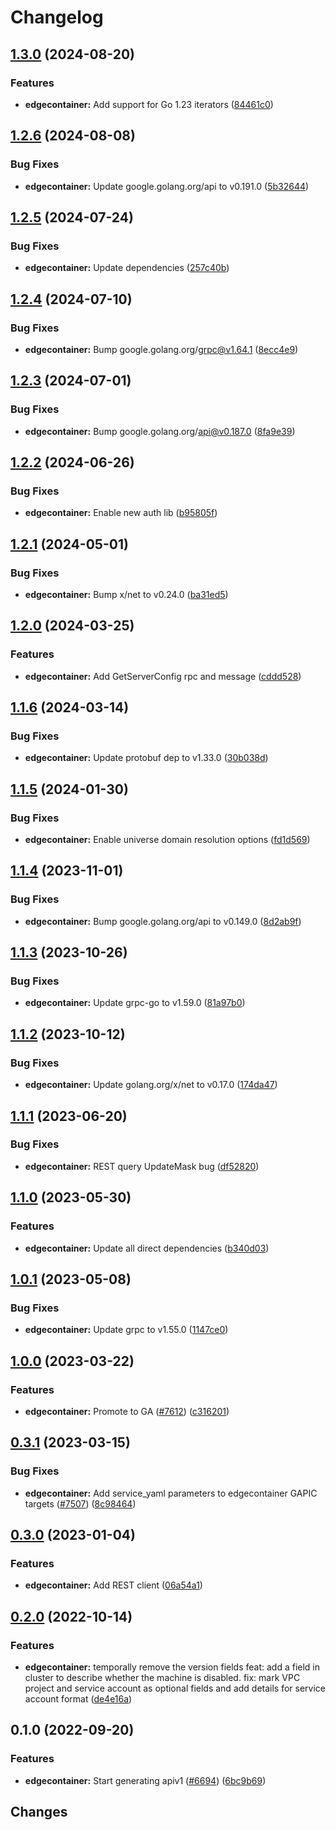 # Changelog


## [1.3.0](https://github.com/googleapis/google-cloud-go/compare/edgecontainer/v1.2.6...edgecontainer/v1.3.0) (2024-08-20)


### Features

* **edgecontainer:** Add support for Go 1.23 iterators ([84461c0](https://github.com/googleapis/google-cloud-go/commit/84461c0ba464ec2f951987ba60030e37c8a8fc18))

## [1.2.6](https://github.com/googleapis/google-cloud-go/compare/edgecontainer/v1.2.5...edgecontainer/v1.2.6) (2024-08-08)


### Bug Fixes

* **edgecontainer:** Update google.golang.org/api to v0.191.0 ([5b32644](https://github.com/googleapis/google-cloud-go/commit/5b32644eb82eb6bd6021f80b4fad471c60fb9d73))

## [1.2.5](https://github.com/googleapis/google-cloud-go/compare/edgecontainer/v1.2.4...edgecontainer/v1.2.5) (2024-07-24)


### Bug Fixes

* **edgecontainer:** Update dependencies ([257c40b](https://github.com/googleapis/google-cloud-go/commit/257c40bd6d7e59730017cf32bda8823d7a232758))

## [1.2.4](https://github.com/googleapis/google-cloud-go/compare/edgecontainer/v1.2.3...edgecontainer/v1.2.4) (2024-07-10)


### Bug Fixes

* **edgecontainer:** Bump google.golang.org/grpc@v1.64.1 ([8ecc4e9](https://github.com/googleapis/google-cloud-go/commit/8ecc4e9622e5bbe9b90384d5848ab816027226c5))

## [1.2.3](https://github.com/googleapis/google-cloud-go/compare/edgecontainer/v1.2.2...edgecontainer/v1.2.3) (2024-07-01)


### Bug Fixes

* **edgecontainer:** Bump google.golang.org/api@v0.187.0 ([8fa9e39](https://github.com/googleapis/google-cloud-go/commit/8fa9e398e512fd8533fd49060371e61b5725a85b))

## [1.2.2](https://github.com/googleapis/google-cloud-go/compare/edgecontainer/v1.2.1...edgecontainer/v1.2.2) (2024-06-26)


### Bug Fixes

* **edgecontainer:** Enable new auth lib ([b95805f](https://github.com/googleapis/google-cloud-go/commit/b95805f4c87d3e8d10ea23bd7a2d68d7a4157568))

## [1.2.1](https://github.com/googleapis/google-cloud-go/compare/edgecontainer/v1.2.0...edgecontainer/v1.2.1) (2024-05-01)


### Bug Fixes

* **edgecontainer:** Bump x/net to v0.24.0 ([ba31ed5](https://github.com/googleapis/google-cloud-go/commit/ba31ed5fda2c9664f2e1cf972469295e63deb5b4))

## [1.2.0](https://github.com/googleapis/google-cloud-go/compare/edgecontainer/v1.1.6...edgecontainer/v1.2.0) (2024-03-25)


### Features

* **edgecontainer:** Add GetServerConfig rpc and message ([cddd528](https://github.com/googleapis/google-cloud-go/commit/cddd528a02edae10dde8ba2529922565ef27c418))

## [1.1.6](https://github.com/googleapis/google-cloud-go/compare/edgecontainer/v1.1.5...edgecontainer/v1.1.6) (2024-03-14)


### Bug Fixes

* **edgecontainer:** Update protobuf dep to v1.33.0 ([30b038d](https://github.com/googleapis/google-cloud-go/commit/30b038d8cac0b8cd5dd4761c87f3f298760dd33a))

## [1.1.5](https://github.com/googleapis/google-cloud-go/compare/edgecontainer/v1.1.4...edgecontainer/v1.1.5) (2024-01-30)


### Bug Fixes

* **edgecontainer:** Enable universe domain resolution options ([fd1d569](https://github.com/googleapis/google-cloud-go/commit/fd1d56930fa8a747be35a224611f4797b8aeb698))

## [1.1.4](https://github.com/googleapis/google-cloud-go/compare/edgecontainer/v1.1.3...edgecontainer/v1.1.4) (2023-11-01)


### Bug Fixes

* **edgecontainer:** Bump google.golang.org/api to v0.149.0 ([8d2ab9f](https://github.com/googleapis/google-cloud-go/commit/8d2ab9f320a86c1c0fab90513fc05861561d0880))

## [1.1.3](https://github.com/googleapis/google-cloud-go/compare/edgecontainer/v1.1.2...edgecontainer/v1.1.3) (2023-10-26)


### Bug Fixes

* **edgecontainer:** Update grpc-go to v1.59.0 ([81a97b0](https://github.com/googleapis/google-cloud-go/commit/81a97b06cb28b25432e4ece595c55a9857e960b7))

## [1.1.2](https://github.com/googleapis/google-cloud-go/compare/edgecontainer/v1.1.1...edgecontainer/v1.1.2) (2023-10-12)


### Bug Fixes

* **edgecontainer:** Update golang.org/x/net to v0.17.0 ([174da47](https://github.com/googleapis/google-cloud-go/commit/174da47254fefb12921bbfc65b7829a453af6f5d))

## [1.1.1](https://github.com/googleapis/google-cloud-go/compare/edgecontainer/v1.1.0...edgecontainer/v1.1.1) (2023-06-20)


### Bug Fixes

* **edgecontainer:** REST query UpdateMask bug ([df52820](https://github.com/googleapis/google-cloud-go/commit/df52820b0e7721954809a8aa8700b93c5662dc9b))

## [1.1.0](https://github.com/googleapis/google-cloud-go/compare/edgecontainer/v1.0.1...edgecontainer/v1.1.0) (2023-05-30)


### Features

* **edgecontainer:** Update all direct dependencies ([b340d03](https://github.com/googleapis/google-cloud-go/commit/b340d030f2b52a4ce48846ce63984b28583abde6))

## [1.0.1](https://github.com/googleapis/google-cloud-go/compare/edgecontainer/v1.0.0...edgecontainer/v1.0.1) (2023-05-08)


### Bug Fixes

* **edgecontainer:** Update grpc to v1.55.0 ([1147ce0](https://github.com/googleapis/google-cloud-go/commit/1147ce02a990276ca4f8ab7a1ab65c14da4450ef))

## [1.0.0](https://github.com/googleapis/google-cloud-go/compare/edgecontainer/v0.3.1...edgecontainer/v1.0.0) (2023-03-22)


### Features

* **edgecontainer:** Promote to GA ([#7612](https://github.com/googleapis/google-cloud-go/issues/7612)) ([c316201](https://github.com/googleapis/google-cloud-go/commit/c316201b9e049641c7510a886570f0cf1688bdf9))

## [0.3.1](https://github.com/googleapis/google-cloud-go/compare/edgecontainer/v0.3.0...edgecontainer/v0.3.1) (2023-03-15)


### Bug Fixes

* **edgecontainer:** Add service_yaml parameters to edgecontainer GAPIC targets ([#7507](https://github.com/googleapis/google-cloud-go/issues/7507)) ([8c98464](https://github.com/googleapis/google-cloud-go/commit/8c9846414f57620db198bad863cca38529d39e9e))

## [0.3.0](https://github.com/googleapis/google-cloud-go/compare/edgecontainer/v0.2.0...edgecontainer/v0.3.0) (2023-01-04)


### Features

* **edgecontainer:** Add REST client ([06a54a1](https://github.com/googleapis/google-cloud-go/commit/06a54a16a5866cce966547c51e203b9e09a25bc0))

## [0.2.0](https://github.com/googleapis/google-cloud-go/compare/edgecontainer/v0.1.0...edgecontainer/v0.2.0) (2022-10-14)


### Features

* **edgecontainer:** temporally remove the version fields feat: add a field in cluster to describe whether the machine is disabled. fix: mark VPC project and service account as optional fields and add details for service account format ([de4e16a](https://github.com/googleapis/google-cloud-go/commit/de4e16a498354ea7271f5b396f7cb2bb430052aa))

## 0.1.0 (2022-09-20)


### Features

* **edgecontainer:** Start generating apiv1 ([#6694](https://github.com/googleapis/google-cloud-go/issues/6694)) ([6bc9b69](https://github.com/googleapis/google-cloud-go/commit/6bc9b69ca4dd910a9801f07bbc2b8abfdabe8628))

## Changes
